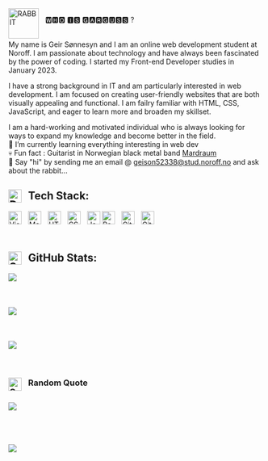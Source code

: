 <img align="left" alt="RABBIT" position="absolute" width="60px" src="https://user-images.githubusercontent.com/39858424/222488281-e6053bd4-3022-4355-a6a1-18985e3cdd05.png" style="padding-right:10px;" />

<p>🆆🅷🅾 🅸🆂 🅶🅰🆁🅶🆄🆂🆂 ?</p>
<br>
My name is Geir Sønnesyn and I am an online web development student at Noroff. I am passionate about technology and have always been fascinated by the power of coding. I started my Front-end Developer studies in January 2023.

I have a strong background in IT and am particularly interested in web development. I am focused on creating user-friendly websites that are both visually appealing and functional. I am failry familiar with HTML, CSS, JavaScript, and eager to learn more and broaden my skillset.

I am a hard-working and motivated individual who is always looking for ways to expand my knowledge and become better in the field.
<br> 
🌱 I’m currently learning everything interesting in web dev 
<br>
💀 Fun fact : Guitarist in Norwegian black metal band [Mardraum](https://open.spotify.com/artist/4LCsjtULxeIrMKYzFk1yrS?si=Y6TigfvCSbq--yFgd4nwvQ)
<br>
💬 Say "hi" by sending me an email @ <geison52338@stud.noroff.no> and ask about the rabbit...

## <img align="left" alt="DESKTOP" width="26px" src="https://user-images.githubusercontent.com/39858424/222478118-d46fd08b-eacb-4a5a-ac4d-ab6a0b5f5631.png" style="padding-right:10px;" /> Tech Stack:

<img align="left" alt="Visual Studio Code" width="26px" src="https://cdn.jsdelivr.net/gh/devicons/devicon/icons/vscode/vscode-original.svg" style="padding-right:10px;" />
<img align="left" alt="MarkDown" width="26px" src="https://cdn.iconscout.com/icon/premium/png-512-thumb/markdown-4887934-4072470.png" style="padding-right:10px;" />
<img align="left" alt="HTML5" width="26px" src="https://cdn.jsdelivr.net/gh/devicons/devicon/icons/html5/html5-original.svg" style="padding-right:10px;" />
<img align="left" alt="CSS3" width="26px" src="https://cdn.jsdelivr.net/gh/devicons/devicon/icons/css3/css3-original.svg" style="padding-right:10px;" />
<img align="left" alt="JavaScript" width="26px" src="https://cdn.jsdelivr.net/gh/devicons/devicon/icons/javascript/javascript-original.svg" style="paddingright:10px;" />
<img align="left" alt="PowerShell" width="26px" src="https://cdn.iconscout.com/icon/free/png-512/powershell-3521649-2945093.png" style="padding-right:10px;" />
<img align="left" alt="Git" width="26px" src="https://cdn.jsdelivr.net/gh/devicons/devicon/icons/git/git-original.svg" style="padding-right:10px;" />
<img align="left" alt="GitHub" width="26px" src="https://user-images.githubusercontent.com/3369400/139447912-e0f43f33-6d9f-45f8-be46-2df5bbc91289.png" style="padding-right:10px;" />

<br>
<br>
<br>

## <img align="left" alt="STATS" width="26px" src="https://user-images.githubusercontent.com/39858424/222478955-925b31bc-6388-4a7a-bf29-2a5a7280ea6a.png" style="padding-right:10px;" /> GitHub Stats:
![](https://github-readme-stats.vercel.app/api?username=GargusS&theme=dark&hide_border=false&include_all_commits=true&count_private=true)<br/>
<br>
<br>
<br>
![](https://github-readme-streak-stats.herokuapp.com/?user=GargusS&theme=dark&hide_border=false)<br/>
<br>
<br>
<br>
![](https://github-readme-stats.vercel.app/api/top-langs/?username=GargusS&theme=dark&hide_border=false&include_all_commits=true&count_private=true&layout=compact)
<br>
<br>
<br>
### <img align="left" alt="QUOTES" width="26px" src="https://user-images.githubusercontent.com/39858424/222479532-594192f2-acdc-465b-b0ed-c729817cd259.png" style="padding-right:10px;" /> Random  Quote
![](https://quotes-github-readme.vercel.app/api?type=horizontal&theme=radical)
<br>
<br>
<br>
---
[![](https://visitcount.itsvg.in/api?id=GargusS&icon=2&color=3)](https://visitcount.itsvg.in)
